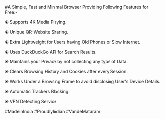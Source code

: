 #A Simple, Fast and Minimal Browser Providing Following Features for Free:-

⦿ Supports 4K Media Playing.

⦿ Unique QR-Website Sharing.

⦿ Extra Lightweight for Users having Old Phones or Slow Internet.

⦿ Uses DuckDuckGo API for Search Results.

⦿ Maintains your Privacy by not collecting any type of Data.

⦿ Clears Browsing History and Cookies after every Session.

⦿ Works Under a Browsing Frame to avoid disclosing User's Device Details.

⦿ Automatic Trackers Blocking.

⦿ VPN Detecting Service.

#MadeinIndia #ProudlyIndian #VandeMataram
